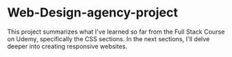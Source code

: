# Web-Design-agency-project
This project summarizes what I've learned so far from the Full Stack Course on Udemy, specifically the CSS sections. In the next sections, I'll delve deeper into creating responsive websites.